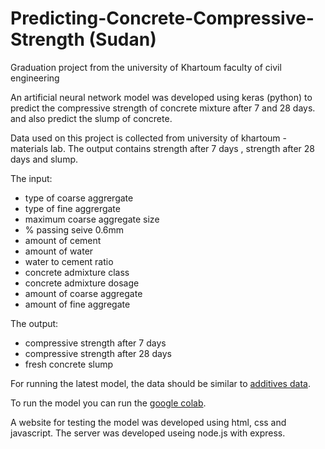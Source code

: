 # Predicting-Concrete-Compressive-Strength (Sudan)

Graduation project from the university of Khartoum faculty of civil engineering

An artificial neural network model was developed using keras (python) to predict the compressive strength of concrete mixture after 7 and 28 days. and also predict the slump of concrete.

Data used on this project is collected from university of khartoum - materials lab.
The output contains strength after 7 days , strength after 28 days and slump.

The input:
- type of coarse aggrergate
- type of fine aggrergate
- maximum coarse aggregate size
- % passing seive 0.6mm 
- amount of cement
- amount of water
- water to cement ratio
- concrete admixture class
- concrete admixture dosage
- amount of coarse aggregate
- amount of fine aggregate

The output:
- compressive strength after 7 days
- compressive strength after 28 days
- fresh concrete slump

For running the latest model, the data should be similar to [additives data](https://github.com/laitooo/Predicting-Concrete-Compressive-Strength/blob/main/data_files/additives2.xlsx).

To run the model you can run the [google colab](https://github.com/laitooo/Predicting-Concrete-Compressive-Strength/blob/main/ANN_Concrete.ipynb).

A website for testing the model was developed using html, css and javascript.
The server was developed useing node.js with express.
